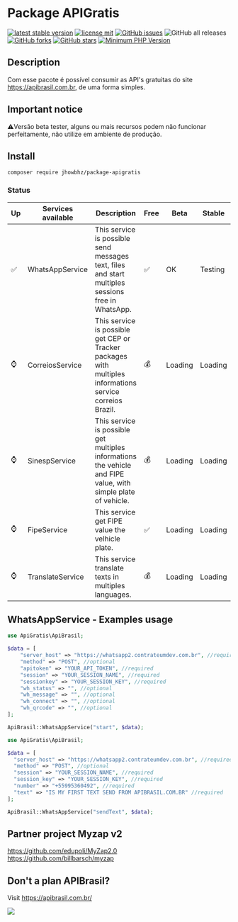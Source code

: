 # Package APIGratis 
[![latest stable version](https://poser.pugx.org/jhowbhz/package-apigratis/v/stable.svg)](https://packagist.org/packages/jhowbhz/package-apigratis)
[![license mit](https://poser.pugx.org/jhowbhz/package-apigratis/license.svg)](https://packagist.org/packages/jhowbhz/package-apigratis)
<a href="https://github.com/jhowbhz/package-apigratis/issues"><img alt="GitHub issues" src="https://img.shields.io/github/issues/jhowbhz/package-apigratis"></a>
<img alt="GitHub all releases" src="https://img.shields.io/github/downloads/jhowbhz/package-apigratis/total">
<a href="https://github.com/jhowbhz/package-apigratis/network"><img alt="GitHub forks" src="https://img.shields.io/github/forks/jhowbhz/package-apigratis"></a>
<a href="https://github.com/jhowbhz/package-apigratis/stargazers"><img alt="GitHub stars" src="https://img.shields.io/github/stars/jhowbhz/package-apigratis"></a>
[![Minimum PHP Version](https://img.shields.io/badge/php-%3E%3D%207.4-8892BF.svg?style=flat-square)](https://php.net/)

## Description
Com esse pacote é possível consumir as API's gratuitas do site https://apibrasil.com.br, de uma forma simples.

## Important notice
⚠️Versão beta tester, alguns ou mais recursos podem não funcionar perfeitamente, não utilize em ambiente de produção.

## Install
```composer require jhowbhz/package-apigratis```

### Status

| Up  | Services available            | Description       | Free    | Beta        | Stable   |
------|-------------------------------|-------------------|---------| ------------------------- | ------------------------- |
| ✅ | WhatsAppService                | This service is possible send messages text, files and start multiples sessions free in WhatsApp.        |   ✅   | OK                | Testing                    |
| ⌚ | CorreiosService                | This service is possible get CEP or Tracker packages with multiples informations service correios Brazil.      |   💰   | Loading                   | Loading                   |
| ⌚ | SinespService                  | This service is possible get multiples informations the vehicle and FIPE value, with simple plate of vehicle.       |   💰   | Loading                   | Loading                   |
| ⌚ | FipeService                    | This service get FIPE value the velhicle plate.       |   ✅   | Loading                   | Loading                   |
| ⌚ | TranslateService               | This service translate texts in multiples languages.      |   💰   | Loading                   | Loading                   |

## WhatsAppService - Examples usage
```php
use ApiGratis\ApiBrasil;

$data = [
    "server_host" => "https://whatsapp2.contrateumdev.com.br", //required
    "method" => "POST", //optional
    "apitoken" => "YOUR_API_TOKEN", //required
    "session" => "YOUR_SESSION_NAME", //required
    "sessionkey" => "YOUR_SESSION_KEY", //required
    "wh_status" => "", //optional
    "wh_message" => "", //optional
    "wh_connect" => "", //optional
    "wh_qrcode" => "", //optional
];

ApiBrasil::WhatsAppService("start", $data);
```

```php
use ApiGratis\ApiBrasil;

$data = [
  "server_host" => "https://whatsapp2.contrateumdev.com.br", //required
  "method" => "POST", //optional
  "session" => "YOUR_SESSION_NAME", //required
  "session_key" => "YOUR_SESSION_KEY", //required
  "number" => "+55995360492", //required
  "text" => "IS MY FIRST TEXT SEND FROM APIBRASIL.COM.BR" //required
];

ApiBrasil::WhatsAppService("sendText", $data);
```

## Partner project Myzap v2
https://github.com/edupoli/MyZap2.0<br/>
https://github.com/billbarsch/myzap

## Don't a plan APIBrasil?
Visit https://apibrasil.com.br/

<img style="background:white" src="https://apigratis.com.br/static/img/logo.png" />
